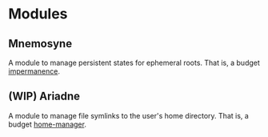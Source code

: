 # Modules

## Mnemosyne

A module to manage persistent states for ephemeral roots. That is, a budget [impermanence](https://github.com/nix-community/impermanence).

## (WIP) Ariadne

A module to manage file symlinks to the user's home directory. That is, a budget [home-manager](https://github.com/nix-community/home-manager).
